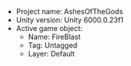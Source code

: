 <!-- UNITY CODE ASSIST INSTRUCTIONS START -->
- Project name: AshesOfTheGods
- Unity version: Unity 6000.0.23f1
- Active game object:
  - Name: FireBlast
  - Tag: Untagged
  - Layer: Default
<!-- UNITY CODE ASSIST INSTRUCTIONS END -->